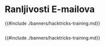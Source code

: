 # Ranljivosti E-mailova

{{#include ./banners/hacktricks-training.md}}

##

##

{{#include ./banners/hacktricks-training.md}}
